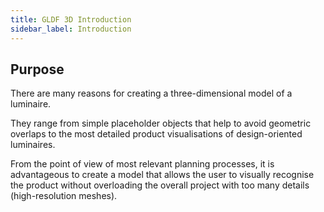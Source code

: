```yaml
---
title: GLDF 3D Introduction
sidebar_label: Introduction
---
```


## Purpose

There are many reasons for creating a three-dimensional model of a luminaire.

They range from simple placeholder objects that help to avoid geometric overlaps to the most detailed product visualisations of design-oriented luminaires. 

From the point of view of most relevant planning processes, it is advantageous to create a model that allows the user to visually recognise the product without overloading the overall project with too many details (high-resolution meshes).